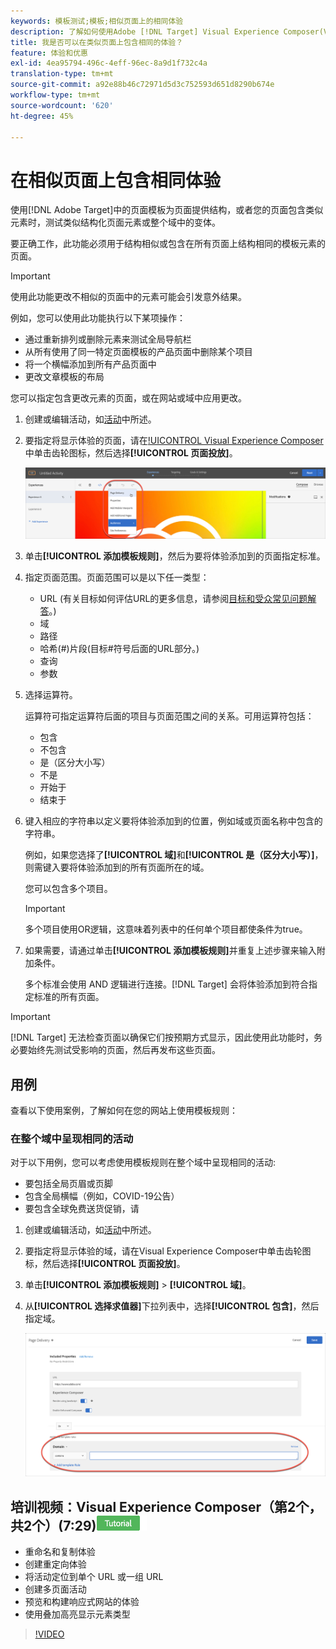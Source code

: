 ```yaml
---
keywords: 模板测试;模板;相似页面上的相同体验
description: 了解如何使用Adobe [!DNL Target] Visual Experience Composer(VEC)在结构相似或包含相同模板元素的多个页面上包含相同的体验。
title: 我是否可以在类似页面上包含相同的体验？
feature: 体验和优惠
exl-id: 4ea95794-496c-4eff-96ec-8a9d1f732c4a
translation-type: tm+mt
source-git-commit: a92e88b46c72971d5d3c752593d651d8290b674e
workflow-type: tm+mt
source-wordcount: '620'
ht-degree: 45%

---
```


# 在相似页面上包含相同体验

使用[!DNL Adobe Target]中的页面模板为页面提供结构，或者您的页面包含类似元素时，测试类似结构化页面元素或整个域中的变体。

要正确工作，此功能必须用于结构相似或包含在所有页面上结构相同的模板元素的页面。

>[!IMPORTANT]
>
>使用此功能更改不相似的页面中的元素可能会引发意外结果。

例如，您可以使用此功能执行以下某项操作：

* 通过重新排列或删除元素来测试全局导航栏
* 从所有使用了同一特定页面模板的产品页面中删除某个项目
* 将一个横幅添加到所有产品页面中
* 更改文章模板的布局

您可以指定包含更改元素的页面，或在网站或域中应用更改。

1. 创建或编辑活动，如[活动](/help/c-activities/activities.md#concept_D317A95A1AB54674BA7AB65C7985BA03)中所述。

1. 要指定将显示体验的页面，请在[!UICONTROL Visual Experience Composer](VEC)中单击齿轮图标，然后选择&#x200B;**[!UICONTROL 页面投放]**。

   ![齿轮图标>页面投放](/help/c-experiences/c-visual-experience-composer/assets/icon-gear.png)

1. 单击&#x200B;**[!UICONTROL 添加模板规则]**，然后为要将体验添加到的页面指定标准。

1. 指定页面范围。页面范围可以是以下任一类型：

   * URL (有关目标如何评估URL的更多信息，请参阅[目标和受众常见问题解答](/help/c-target/c-troubleshooting-targets-and-audiences/troubleshooting-targets-and-audiences.md)。)
   * 域
   * 路径
   * 哈希(#)片段(目标#符号后面的URL部分。)
   * 查询
   * 参数

1. 选择运算符。

   运算符可指定运算符后面的项目与页面范围之间的关系。可用运算符包括：

   * 包含
   * 不包含
   * 是（区分大小写）
   * 不是
   * 开始于
   * 结束于

1. 键入相应的字符串以定义要将体验添加到的位置，例如域或页面名称中包含的字符串。

   例如，如果您选择了&#x200B;**[!UICONTROL 域]**&#x200B;和&#x200B;**[!UICONTROL 是（区分大小写）]**，则需键入要将体验添加到的所有页面所在的域。

   您可以包含多个项目。

   >[!IMPORTANT]
   >
   >多个项目使用OR逻辑，这意味着列表中的任何单个项目都使条件为true。

1. 如果需要，请通过单击&#x200B;**[!UICONTROL 添加模板规则]**&#x200B;并重复上述步骤来输入附加条件。

   多个标准会使用 AND 逻辑进行连接。[!DNL Target] 会将体验添加到符合指定标准的所有页面。

>[!IMPORTANT]
>
> [!DNL Target] 无法检查页面以确保它们按预期方式显示，因此使用此功能时，务必要始终先测试受影响的页面，然后再发布这些页面。

## 用例

查看以下使用案例，了解如何在您的网站上使用模板规则：

### 在整个域中呈现相同的活动

对于以下用例，您可以考虑使用模板规则在整个域中呈现相同的活动:

* 要包括全局页眉或页脚
* 包含全局横幅（例如，COVID-19公告）
* 要包含全球免费送货促销，请

1. 创建或编辑活动，如[活动](/help/c-activities/activities.md#concept_D317A95A1AB54674BA7AB65C7985BA03)中所述。

1. 要指定将显示体验的域，请在Visual Experience Composer中单击齿轮图标，然后选择&#x200B;**[!UICONTROL 页面投放]**。

1. 单击&#x200B;**[!UICONTROL 添加模板规则]** > **[!UICONTROL 域]**。

1. 从&#x200B;**[!UICONTROL 选择求值器]**&#x200B;下拉列表中，选择&#x200B;**[!UICONTROL 包含]**，然后指定域。

   ![域包含](/help/c-experiences/c-visual-experience-composer/assets/domain-template-rule.png)

## 培训视频：Visual Experience Composer（第2个，共2个）(7:29)![教程徽章](/help/assets/tutorial.png)

* 重命名和复制体验
* 创建重定向体验
* 将活动定位到单个 URL 或一组 URL
* 创建多页面活动
* 预览和构建响应式网站的体验
* 使用叠加高亮显示元素类型

>[!VIDEO](https://video.tv.adobe.com/v/17401)
